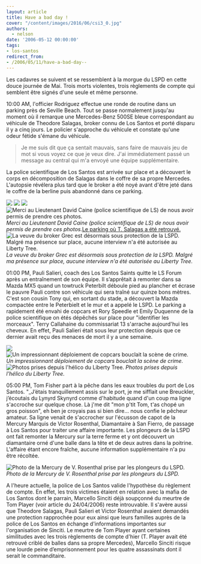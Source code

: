 ```yaml
---
layout: article
title: Have a bad day !
cover: "/content/images/2016/06/csi3_0.jpg"
authors:
  - nelson
date: '2006-05-12 00:00:00'
tags:
- los-santos
redirect_from:
- /2006/05/11/have-a-bad-day--
---
```


Les cadavres se suivent et se ressemblent à la morgue du LSPD en cette douce journée de Mai. Trois morts violentes, trois règlements de compte qui semblent être signés d'une seule et même personne.

10:00 AM, l'officier Rodriguez effectue une ronde de routine dans un parking près de Seville Beach. Tout se passe normalement jusqu'au moment où il remarque une Mercedes-Benz 500SE bleue correspondant au véhicule de Theodore Salagas, broker connu de Los Santos et porté disparu il y a cinq jours. Le policier s'approche du véhicule et constate qu'une odeur fétide s'émane du véhicule.

> Je me suis dit que ça sentait mauvais, sans faire de mauvais jeu de mot si vous voyez ce que je veux dire. J'ai immédiatement passé un message au central qui m'a envoyé une équipe supplémentaire.

La police scientifique de Los Santos est arrivée sur place et a découvert le corps en décomposition de Salagas dans le coffre de sa propre Mercedes. L'autopsie révélera plus tard que le broker a été noyé avant d'être jeté dans le coffre de la berline puis abandonné dans ce parking.

![](/content/images/2005/01/csi1.jpg)
![](/content/images/2005/01/csi2.jpg)
![](/content/images/2005/01/csi3.jpg)
![Merci au Lieutenant David Caine (police scientifique de LS) de nous avoir permis de prendre ces photos.](/content/images/2005/01/csi4.jpg)
_Merci au Lieutenant David Caine (police scientifique de LS) de nous avoir permis de prendre ces photos._[Le parking où T. Salagas a été retrouvé.](/content/images/2005/01/king.jpg)
![La veuve du broker Grec est désormais sous protection de la LSPD. Malgré ma présence sur place, aucune interview n'a été autorisée au Liberty Tree.](/content/images/2005/01/grec.jpg)
_La veuve du broker Grec est désormais sous protection de la LSPD. Malgré ma présence sur place, aucune interview n'a été autorisée au Liberty Tree._

01:00 PM, Pauli Salieri, coach des Los Santos Saints quitte le LS Forum après un entraînement de son équipe. Il s’apprêtait à remonter dans sa Mazda MX5 quand un towtruck Peterbilt déboule pied au plancher et écrase le pauvre Pauli contre son véhicule qui sera traîné sur quinze bons mètres. C'est son cousin Tony qui, en sortant du stade, a découvert la Mazda compactée entre le Peterbielt et le mur et a appelé le LSPD. Le parking a rapidement été envahi de copcars et Rory Speedle et Emily Duquenne de la police scientifique on étés dépêchés sur place pour "identifier les morceaux". Terry Callahaine du commissariat 13 s'arrache aujourd'hui les cheveux. En effet, Pauli Salieri était sous leur protection depuis que ce dernier avait reçu des menaces de mort il y a une semaine.

![](/content/images/2005/01/pauli1.jpg)
![Un impressionnant déploiement de copcars bouclait la scène de crime.](/content/images/2005/01/pauli2.jpg)
_Un impressionnant déploiement de copcars bouclait la scène de crime._[](/content/images/2005/01/pauli3.jpg)
![Photos prises depuis l'hélico du Liberty Tree.](/content/images/2005/01/pauli4.jpg)
_Photos prises depuis l'hélico du Liberty Tree._

05:00 PM, Tom Fisher part à la pêche dans les eaux troubles du port de Los Santos. "\_J’étais tranquillement assis sur le port, je me sifflait une Breuckler, j’écoutais du Lynyrd Skynyrd comme d'habitude quand d'un coup ma ligne s'accroche sur quelque chose. Là j'me dit "mon p'tit Tom, t'as chopé un gros poisson", eh ben je croyais pas si bien dire... nous confie le pêcheur amateur. Sa ligne venait de s'accrocher sur l'écusson de capot de la Mercury Marquis de Victor Rosenthal, Diamantaire à San Fierro, de passage à Los Santos pour traiter une affaire importante. Les plongeurs de la LSPD ont fait remonter la Mercury sur la terre ferme et y ont découvert un diamantaire orné d'une balle dans la tête et de deux autres dans la poitrine. L'affaire étant encore fraîche, aucune information supplémentaire n'a pu être récoltée.

![Photo de la Mercury de V. Rosenthal prise par les plongeurs du LSPD.](/content/images/2005/01/plouuuuf.jpg)
_Photo de la Mercury de V. Rosenthal prise par les plongeurs du LSPD._

A l'heure actuelle, la police de Los Santos valide l'hypothèse du règlement de compte. En effet, les trois victimes étaient en relation avec la mafia de Los Santos dont le parrain, Marcello Sinciti déjà soupçonné du meurtre de Tom Player (voir article du 24/04/2006) reste introuvable. Il s'avère aussi que Theodore Salagas, Pauli Salieri et Victor Rosenthal avaient demandés une protection rapprochée pour eux ainsi que leurs familles auprès de la police de Los Santos en échange d'informations importantes sur l'organisation de Sinciti. Le meurtre de Tom Player ayant certaines similitudes avec les trois règlements de compte d'hier (T. Player avait été retrouvé criblé de balles dans sa propre Mercedes), Marcello Sinciti risque une lourde peine d’emprisonnement pour les quatre assassinats dont il serait le commanditaire.